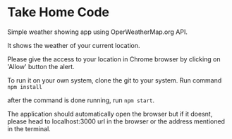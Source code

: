 # Take Home Code

Simple weather showing app using OperWeatherMap.org API.

It shows the weather of your current location.

Please give the access to your location in Chrome browser by clicking on 'Allow' button the alert.

To run it on your own system, clone the git to your system.
Run command `npm install`

after the command is done running, run `npm start`.

The application should automatically open the browser but if it doesnt, please head to localhost:3000 url in the browser or the address mentioned in the terminal.
